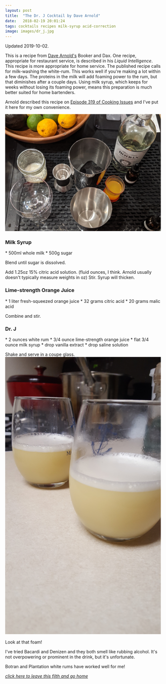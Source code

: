 ```yaml
---
layout: post
title:  "The Dr. J Cocktail by Dave Arnold"
date:   2018-02-19 20:01:24
tags: cocktails recipes milk-syrup acid-correction
image: images/dr_j.jpg
---
```

Updated 2019-10-02.

This is a recipe from [Dave Arnold's](https://twitter.com/@CookingIssues) Booker and Dax. One recipe, appropriate for restaurant service, is described in his *Liquid Intelligence*. This recipe is more appropriate for home service. The published recipe calls for milk-washing the white-rum. This works well if you're making a lot within a few days. The proteins in the milk will add foaming power to the rum, but that diminishes after a couple days. Using milk syrup, which keeps for weeks without losing its foaming power, means this preparation is much better suited for home bartenders.

Arnold described this recipe on [Episode 319 of Cooking Issues](http://heritageradionetwork.org/podcast/hookered-up-drinks/) and I've put it here for my own convenience.

<img src="/images/dr_j_raw.jpg" alt="I use Arnold's Cocktail Cube to promote foaming." />
<h3> Milk Syrup </h3>
* 500ml whole milk
* 500g sugar

Blend until sugar is dissolved.

Add 1.25oz 15% citric acid solution. (fluid ounces, I think. Arnold usually doesn't typically measure weights in oz)
Stir. Syrup will thicken.

<h3> Lime-strength Orange Juice</h3>
* 1 liter fresh-squeezed orange juice
* 32 grams citric acid
* 20 grams malic acid

Combine and stir.

<h3> Dr. J </h3>
* 2 ounces white rum
* 3/4 ounce lime-strength orange juice
* flat 3/4 ounce milk syrup
* drop vanilla extract
* drop saline solution

Shake and serve in a coupe glass.
<img src="/images/dr_j.jpg" alt="I own coupe glasses now!" />

Look at that foam!

I've tried Bacardi and Denizen and they both smell like rubbing alcohol. It's not overpowering or prominent in the drink, but it's unfortunate.

Botran and Plantation white rums have worked well for me!

*[click here to leave this filth and go home]({{site.url}})*
